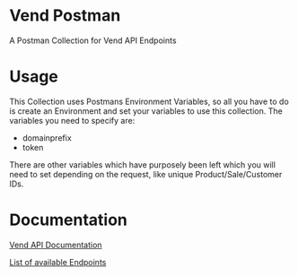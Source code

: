 # Vend Postman

A Postman Collection for Vend API Endpoints

# Usage

This Collection uses Postmans Environment Variables, so all you have to do is create an Environment and set your variables to use this collection. The variables you need to specify are:

- domainprefix
- token

There are other variables which have purposely been left which you will need to set depending on the request, like unique Product/Sale/Customer IDs.

# Documentation

[Vend API Documentation](https://docs.vendhq.com/)

[List of available Endpoints](https://documenter.getpostman.com/view/1806395/vend-public-api/7Ln9hhN#10c9d566-55dc-d9f3-1f2e-d164098fbc0c)